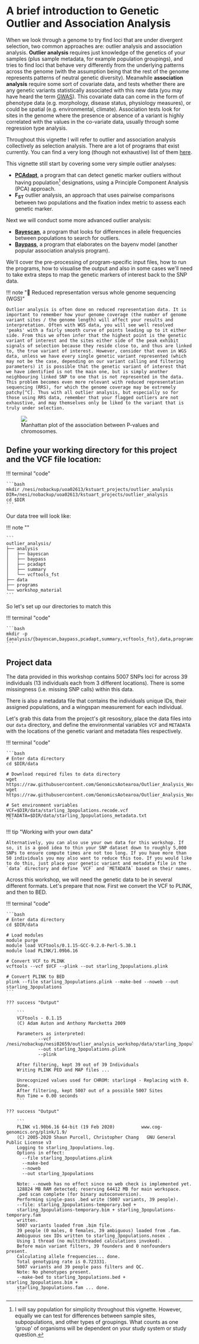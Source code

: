 # A brief introduction to Genetic Outlier and Association Analysis

When we look through a genome to try find loci that are under divergent selection, two common approaches are: outlier analysis and association analysis. **Outlier analysis** requires just knowledge of the genetics of your samples (plus sample metadata, for example population groupings), and tries to find loci that behave very differently from the underlying patterns across the genome (with the assumption being that the rest of the genome represents patterns of neutral genetic diversity). Meanwhile **association analysis** require some sort of covariate data, and tests whether there are any genetic variants statistically associated with this new data (you may have heard the term [GWAS](https://www.genome.gov/genetics-glossary/Genome-Wide-Association-Studies)). This covariate data can come in the form of phenotype data (e.g. morphology, disease status, physiology measures), or could be spatial (e.g. environmental, climate). Association tests look for sites in the genome where the presence or absence of a variant is highly correlated with the values in the co-variate data, usually through some regression type analysis.

Throughout this vignette I will refer to outlier and association analysis collectively as selection analysis. There are a lot of programs that exist currently. You can find a very long (though not exhaustive) list of them [here](https://bioinformaticshome.com/tools/gwas/gwas.html). 

This vignette still start by covering some very simple outlier analyses:

- [**PCAdapt**](https://bcm-uga.github.io/pcadapt/articles/pcadapt.html), a program that can detect genetic marker outliers without having population[^B] designations, using a Principle Component Analysis (PCA) approach.
- **F<sub>ST</sub>** outlier analysis, an approach that uses pairwise comparisons between two populations and the fixation index metric to assess each genetic marker.
<!-- Prior was linked to GBIF in main/. What is GBIF? -->

Next we will conduct some more advanced outlier analysis:

- [**Bayescan**](https://bcm-uga.github.io/pcadapt/articles/pcadapt.html), a program that looks for differences in allele frequencies between populations to search for outliers.
- [**Baypass**](http://www1.montpellier.inra.fr/CBGP/software/baypass/), a program that elaborates on the bayenv model (another popular association analysis program).

We'll cover the pre-processing of program-specific input files, how to run the programs, how to visualise the output and also in some cases we'll need to take extra steps to map the genetic markers of interest back to the SNP data.

!!! note ":beginner: Reduced representation versus whole genome sequencing (WGS)"

    Outlier analysis is often done on reduced representation data. It is important to remember how your genome coverage (the number of genome variant sites / the genome length) will affect your results and interpretation. Often with WGS data, you will see well resolved 'peaks' with a fairly smooth curve of points leading up to it either side. From this we often infer that the highest point is the genetic variant of interest and the sites either side of the peak exhibit signals of selection because they reside close to, and thus are linked to, the true variant of interest. However, consider that even in WGS data, unless we have every single genetic variant represented (which may not be the case, depending on our variant calling and filtering parameters) it is possible that the genetic variant of interest that we have identified is not the main one, but is simply another neighbouring linked SNP to one that is not represented in the data. This problem becomes even more relevant with reduced representation sequencing (RRS), for which the genome coverage may be extremely patchy[^C]. Thus with all outlier analysis, but especially so for those using RRS data, remember that your flagged outliers are not exhaustive, and may themselves only be liked to the variant that is truly under selection.


<figure>
    <img src="https://els-jbs-prod-cdn.jbs.elsevierhealth.com/cms/asset/4be56b5b-8593-4116-ab9a-ec7b9e3c9a05/gr1.jpg">
    <figcaption>Manhattan plot of the association between P-values and chromosomes.</figcaption>
</figure>

## Define your working directory for this project and the VCF file location:

!!! terminal "code"

    ```bash
    mkdir /nesi/nobackup/uoa02613/kstuart_projects/outlier_analysis
    DIR=/nesi/nobackup/uoa02613/kstuart_projects/outlier_analysis
    cd $DIR
    ```

Our data tree will look like:

!!! note ""

    ```
    outlier_analysis/
    ├── analysis
    │   ├── bayescan
    │   ├── baypass
    │   ├── pcadapt
    │   ├── summary
    │   └── vcftools_fst
    ├── data
    ├── programs
    └── workshop_material
    ```

So let's set up our directories to match this

!!! terminal "code"

    ```bash
    mkdir -p {analysis/{bayescan,baypass,pcadapt,summary,vcftools_fst},data,programs,workshop_material}
    ```

## Project data

The data provided in this workshop contains 5007 SNPs loci for across 39 individuals (13 individuals each from 3 different locations). There is some missingness (i.e. missing SNP calls) within this data.

There is also a metadata file that contains the individuals unique IDs, their assigned populations, and a wingspan measurement for each individual. 

Let's grab this data from the project's git resository, place the data files into our ``data`` directory, and define the environmental variables ``VCF`` and ``METADATA`` with the locations of the genetic variant and metadata files respectively.

!!! terminal "code"

    ```bash
    # Enter data directory
    cd $DIR/data

    # Download required files to data directory
    wget https://raw.githubusercontent.com/GenomicsAotearoa/Outlier_Analysis_Workshop/main/workshop_files/starling_3populations.recode.vcf
    wget https://raw.githubusercontent.com/GenomicsAotearoa/Outlier_Analysis_Workshop/main/workshop_files/starling_3populations.metadata.txt

    # Set environment variables
    VCF=$DIR/data/starling_3populations.recode.vcf
    METADATA=$DIR/data/starling_3populations_metadata.txt
    ```

!!! tip "Working with your own data"

    Alternatively, you can also use your own data for this workshop. If so, it is a good idea to thin your SNP dataset down to roughly 5,000 SNPs to ensure compute times are not too long. If you have more than 50 individuals you may also want to reduce this too. If you would like to do this, just place your genetic variant and metadata file in the `data` directory and define `VCF` and `METADATA` based on their names.

Across this workshop, we will need the genetic data to be in several different formats. Let's prepare that now. First we convert the VCF to PLINK, and then to BED.

!!! terminal "code"

    ```bash
    # Enter data directory
    cd $DIR/data
    
    # Load modules
    module purge
    module load VCFtools/0.1.15-GCC-9.2.0-Perl-5.30.1
    module load PLINK/1.09b6.16 

    # Convert VCF to PLINK
    vcftools --vcf $VCF --plink --out starling_3populations.plink

    # Convert PLINK to BED
    plink --file starling_3populations.plink --make-bed --noweb --out starling_3populations
    ```

    ??? success "Output"

        ```        
        VCFtools - 0.1.15
        (C) Adam Auton and Anthony Marcketta 2009

        Parameters as interpreted:
                --vcf /nesi/nobackup/nesi02659/outlier_analysis_workshop/data/starling_3populations.recode.vcf
                --out starling_3populations.plink
                --plink

        After filtering, kept 39 out of 39 Individuals
        Writing PLINK PED and MAP files ... 

        Unrecognized values used for CHROM: starling4 - Replacing with 0.
        Done.
        After filtering, kept 5007 out of a possible 5007 Sites
        Run Time = 0.00 seconds
        ```

    ??? success "Output"

        ```
        PLINK v1.90b6.16 64-bit (19 Feb 2020)          www.cog-genomics.org/plink/1.9/
        (C) 2005-2020 Shaun Purcell, Christopher Chang   GNU General Public License v3
        Logging to starling_3populations.log.
        Options in effect:
          --file starling_3populations.plink
          --make-bed
          --noweb
          --out starling_3populations

        Note: --noweb has no effect since no web check is implemented yet.
        128824 MB RAM detected; reserving 64412 MB for main workspace.
        .ped scan complete (for binary autoconversion).
        Performing single-pass .bed write (5007 variants, 39 people).
        --file: starling_3populations-temporary.bed +
        starling_3populations-temporary.bim + starling_3populations-temporary.fam
        written.
        5007 variants loaded from .bim file.
        39 people (0 males, 0 females, 39 ambiguous) loaded from .fam.
        Ambiguous sex IDs written to starling_3populations.nosex .
        Using 1 thread (no multithreaded calculations invoked).
        Before main variant filters, 39 founders and 0 nonfounders present.
        Calculating allele frequencies... done.
        Total genotyping rate is 0.723331.
        5007 variants and 39 people pass filters and QC.
        Note: No phenotypes present.
        --make-bed to starling_3populations.bed + starling_3populations.bim +
        starling_3populations.fam ... done.
        ```


[^B]: I will say population for simplicity throughout this vignette. However, equally we can test for differences between sample sites, subpopulations, and other types of groupings. What counts as one 'group' of organisms will be dependent on your study system or study question.
[^C]: You may also want to consider linkage blocks.
